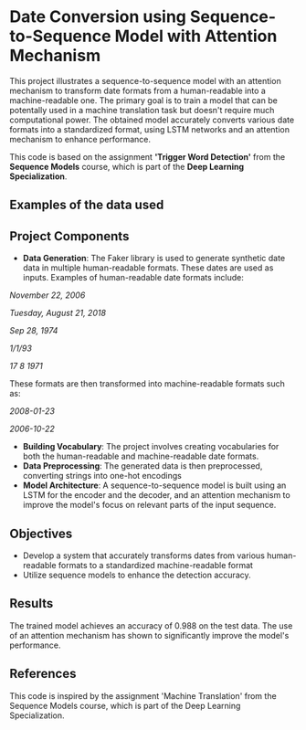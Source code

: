 # Date Conversion using Sequence-to-Sequence Model with Attention Mechanism

This project illustrates a sequence-to-sequence model with an attention mechanism to transform date formats from a human-readable into a machine-readable one. The primary goal is to train a model that can be potentally used in a machine translation task but doesn't require much computational power. The obtained model accurately converts various date formats into a standardized format, using LSTM networks and an attention mechanism to enhance performance.

This code is based on the assignment **'Trigger Word Detection'** from the **Sequence Models** course, which is part of the **Deep Learning Specialization**.

## Examples of the data used



## Project Components

- **Data Generation**: The Faker library is used to generate synthetic date data in multiple human-readable formats. These dates are used as inputs. Examples of human-readable date formats include:

*November 22, 2006*

*Tuesday, August 21, 2018*

*Sep 28, 1974*

*1/1/93*

*17 8 1971*

These formats are then transformed into machine-readable formats such as:

*2008-01-23*

*2006-10-22*

- **Building Vocabulary**: The project involves creating vocabularies for both the human-readable and machine-readable date formats.
- **Data Preprocessing**: The generated data is then preprocessed, converting strings into one-hot encodings
- **Model Architecture**: A sequence-to-sequence model is built using an LSTM for the encoder and the decoder, and an attention mechanism to improve the model's focus on relevant parts of the input sequence.
  
## Objectives

- Develop a system that accurately transforms dates from various human-readable formats to a standardized machine-readable format
- Utilize sequence models to enhance the detection accuracy.

## Results

The trained model achieves an accuracy of 0.988 on the test data. The use of an attention mechanism has shown to significantly improve the model's performance.

## References

This code is inspired by the assignment 'Machine Translation' from the Sequence Models course, which is part of the Deep Learning Specialization.

